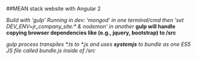 ##MEAN stack website with Angular 2

*Build with 'gulp'*
*Running in dev: 'mongod' in one terminal/cmd then 'set DEV_ENV=jr_company_site:&ast; & nodemon' in another*
**gulp will handle copying browser dependencies like (e.g., jquery, bootstrap) to /src**

*gulp process transpiles &ast;.ts to &ast;.js and uses **systemjs** to bundle as one ES5 JS file called bundle.js inside of /src* 
